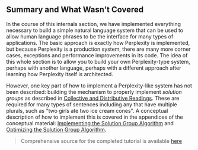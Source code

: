 ## Summary and What Wasn't Covered
In the course of this internals section, we have implemented everything necessary to build a simple natural language system that can be used to allow human language phrases to be the interface for many types of applications.  The basic approach is exactly how Perplexity is implemented, but because Perplexity is a production system, there are many more corner cases, exceptions and performance improvements in its code. The idea of this whole section is to allow you to build your own Perplexity-type system, perhaps with another language, perhaps with a different approach after learning how Perplexity itself is architected.

However, one key part of how to implement a Perplexity-like system has not been described: building the mechanism to properly implement *solution groups* as described in [Collective and Distributive Readings](../devcon/devcon0030MRSSolverSolutionGroups). These are required for many types of sentences including any that have multiple plurals, such as "two girls ate two ice cream cones". A conceptual description of how to implement this is covered in the appendices of the conceptual material: [Implementing the Solution Group Algorithm](../devcon/devcon0040MRSSolverSolutionGroupsAlgorithm) and [Optimizing the Solution Group Algorithm](../devcon/devcon0050MRSSolverSolutionCombinations).

> Comprehensive source for the completed tutorial is available [here](https://github.com/EricZinda/Perplexity/tree/main/samples/hello_world)
